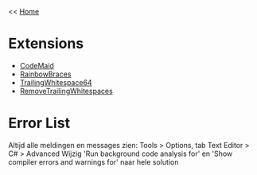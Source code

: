 << [Home](https://codewithedwin.github.io/EdwinsDocumentation/)

# Extensions
* [CodeMaid](https://marketplace.visualstudio.com/items?itemName=SteveCadwallader.CodeMaid)
* [RainbowBraces](https://marketplace.visualstudio.com/items?itemName=MadsKristensen.RainbowBraces)
* [TrailingWhitespace64](https://marketplace.visualstudio.com/items?itemName=MadsKristensen.TrailingWhitespace64)
* [RemoveTrailingWhitespaces](https://marketplace.visualstudio.com/items?itemName=Predelnik.RemoveTrailingWhitespaces)

# Error List 
Altijd alle meldingen en messages zien:
Tools > Options, tab Text Editor > C# > Advanced
Wijzig 'Run background code analysis for' en 'Show compiler errors and warnings for' naar hele solution

